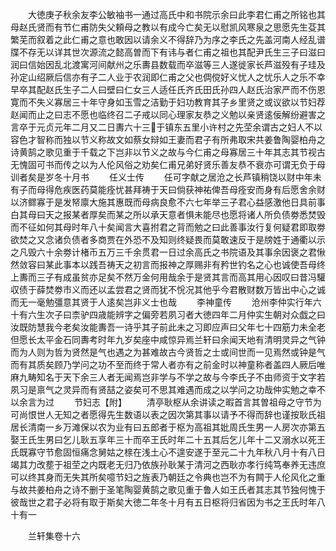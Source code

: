 <!-- { "loadSidebar": true } -->
　　大徳庚子秋余友李公敏袖书一通过高氏中和书院示余曰此李君仁甫之所铭也其母赵氏贤而有节仁甫防失父頼母之教以有成今亡矣无以慰凯风寒泉之思愿先生芟其繁芜而叙着之此仁甫之意也敢因以请余义不得辞乃为序之李氏之先盖河南人经乱谱牒不存无以详其世次源流之懿高曽而下有讳与者仁甫之祖也其配尹氏生三子曰滋曰润曰信始因乱北渡寓河间献州之乐夀县数载而卒滋等三人遂徙家长芦滋殁有子珪及孙定山绍厥后信亦有子二人业于农润即仁甫之父也倜傥好义忧人之忧乐人之乐不幸早卒其配赵氏生子二人曰壁曰仁女三人适任氏齐氏田氏孙四人赵氏治家严而不伤恩寛而不失义寡居三十年守身如玉雪之洁勤于妇功教育其子乡里贤之或议欲以节妇荐赵闻而止之曰志不愿也临终召二子戒以同心理家友恭之义勉以亲贤逺佞解纷避害之言卒于元贞元年二月又二日夀六十三于镇东五里小许村之先茔余谓古之妇人不以容色才智称而独以节义称故文如蔡女辩如王妻而君子有所弗取宋共姜鲁陶婴柏舟之诗黄鹄之歌见重于千载之下岂非以节义之故与今仁甫之母寡居三十年其志其节视古无愧固可书而传之以为人伦风俗之劝矣仁甫兄弟好贤乐善友恭不衰亦可谓无负于母训者矣是岁冬十月书
　　任义士传
　　任可字献之居沧之长芦镇稍饶以财中年未有子而母得危疾医药莫能痊忧甚拜祷于天曰倘获神祐俾吾母痊安而身有后愿舍余财以济鳏寡于是发帑廪大施其惠既而母病良愈不六七年举三子君心益感激他日具前事白其母曰天之报某者厚矣而某之所以承天意者惧未能尽也愿将诸人所负债劵悉焚毁而不征如何其母时年八十矣闻言大喜拊君之背而勉之曰此善事汝行复何疑君即取劵欲焚之又念诸负债者多商贾在外恐不及知则终疑畏而莫敢速反于是牓姓于通衢以示之凡毁六十余劵计楮币五万三千余贯君一日过余高氏之书院语及其事余因褒之君愀然敛容曰某此事本以践吾祷天之初言而报神之厚赐非有矜世钓名之心也诚使吾母终上夀而三子有成虽贫亦足矣不然万金何用哉余于是贤其言而高其用心因叹曰昔冯驩収债于薛焚劵市义而还以孟尝君之贤而犹不恱况其他乎今君散财数万皆出中心之诚而无一毫勉彊意其贤于人逺矣岂非义士也哉
　　李神童传
　　沧州李仲实行年六十有六生次子曰柰驴四歳能辨字之偏旁若夙习者大徳四年二月仲实生朝对众戯之曰汝既防慧我今老矣汝能夀吾一诗乎其子前此未之习即应声曰父年七十四筋力未全老但愿长太平金石同夀考时年九岁矣座中咸惊异焉兰轩曰余闻天地有清明灵异之气钟而为人则为哲为贤然是气也遇之为甚难故古今贤哲之士或间世而一见焉然或钟是气而有其质矣顾乃学问之功不至而终于常人者亦有之前金时以神童称者盖四人厥后唯麻九畴知名于天下余三人者无闻焉岂非学与不学之故与今李氏子不由师资于文字若夙习是禀气之灵异而有贤喆之姿矣可不思其难遇而成之以学问之功哉仲实勉之幸不以余言为过
　　节妇志【附】
　　清亭耿枢从余讲读之暇首言其曽祖母之守节为可尚恨世人无知之者愿得先生数语以表之因次第其事以请予不得而辞也谨按耿氏祖居长清南一乡万滩保以农为业有曰五郎者于枢为高祖其妣周氏生男一人房次亦第五娶王氏生男曰乞儿耿五享年三十而卒王氏时年二十五其后乞儿年十二又溺水以死王氏既寡守节愈固恒痛念舅姑之榇在浅土心不遑安遂于至元二十九年秋八月十有八日竭其力改塟于祖茔之内既老无归乃依族孙耿某于清河之西耿亦孝行纯笃奉养无违庶可以终其身而无失其所矣噫节妇之旌表乃朝廷之令典也岂不为有闗于人伦风化之重与故共姜柏舟之诗不删于圣笔陶婴黄鹄之歌见重于鲁人如王氏者其志其节独何愧于彼哉世之君子必将有取于斯矣大徳二年冬十月有五日枢将归省因为书之王氏时年八十有一












　　兰轩集卷十六
